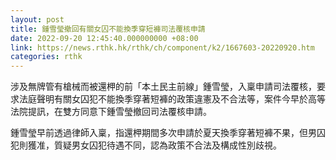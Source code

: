 ```yaml
---
layout: post
title: 鍾雪瑩撤回有關女囚不能換季穿短褲司法覆核申請
date: 2022-09-20 12:45:40.000000000 +08:00
link: https://news.rthk.hk/rthk/ch/component/k2/1667603-20220920.htm
categories: rthk
---
```


涉及無牌管有槍械而被還柙的前「本土民主前線」鍾雪瑩，入稟申請司法覆核，要求法庭聲明有關女囚犯不能換季穿著短褲的政策違憲及不合法等，案件今早於高等法院提訊，在雙方同意下鍾雪瑩撤回司法覆核申請。

鍾雪瑩早前透過律師入稟，指還柙期間多次申請於夏天換季穿著短褲不果，但男囚犯則獲准，質疑男女囚犯待遇不同，認為政策不合法及構成性別歧視。
